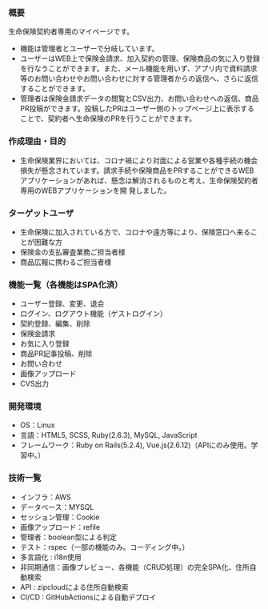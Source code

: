 ### 概要
生命保険契約者専用のマイページです。<br>
- 機能は管理者とユーザーで分岐しています。
- ユーザーはWEB上で保険金請求、加入契約の管理、保険商品の気に入り登録を行なうことができます。また、メール機能を用いず、アプリ内で資料請求等のお問い合わせやお問い合わせに対する管理者からの返信へ、さらに返信することができます。
- 管理者は保険金請求データの閲覧とCSV出力、お問い合わせへの返信、商品PR投稿ができます。投稿したPRはユーザー側のトップページ上に表示することで、契約者へ生命保険のPRを行うことができます。

### 作成理由・目的
- 生命保険業界においては、コロナ禍により対面による営業や各種手続の機会損失が懸念されています。請求手続や保険商品をPRすることができるWEBアプリケーションがあれば、懸念は解消されるものと考え、生命保険契約者専用のWEBアプリケーションを開
発しました。

### ターゲットユーザ
- 生命保険に加入されている方で、コロナや遠方等により、保険窓口へ来ることが困難な方
- 保険金の支払審査業務ご担当者様
- 商品広報に携わるご担当者様

### 機能一覧（各機能はSPA化済）
- ユーザー登録、変更、退会
- ログイン、ログアウト機能（ゲストログイン）
- 契約登録、編集、削除
- 保険金請求
- お気に入り登録
- 商品PR記事投稿、削除
- お問い合わせ
- 画像アップロード
- CVS出力

### 開発環境
- OS：Linux
- 言語：HTML5, SCSS, Ruby(2.6.3), MySQL, JavaScript
- フレームワーク：Ruby on Rails(5.2.4), Vue.js(2.6.12)（APIにのみ使用。学習中。）

### 技術一覧
- インフラ：AWS
- データベース：MYSQL
- セッション管理：Cookie
- 画像アップロード：refile
- 管理者：boolean型による判定
- テスト：rspec（一部の機能のみ。コーディング中。）
- 多言語化 : i18n使用
- 非同期通信：画像プレビュー、各機能（CRUD処理）の完全SPA化、住所自動検索
- API : zipcloudによる住所自動検索
- CI/CD : GitHubActionsによる自動デプロイ

